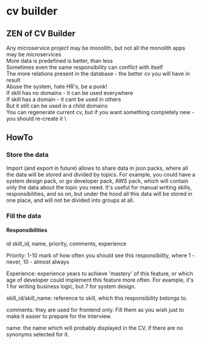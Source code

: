 # cv builder


## ZEN of CV Builder 
Any microservice project may be monolith, but not all the monolith apps may be microservices \
More data is predefined is better, than less \
Sometimes even the same responsibility can conflict with itself \
The more relations present in the database - the better cv you will have in result \
Abuse the system, hate HR's, be a punk! \
If skill has no domains - it can be used everywhere \
If skill has a domain - it cant be used in others \
But it still can be used in a child domains \
You can regenerate current cv, but if you want something completely new - you should re-create it \

## HowTo

### Store the data
Import (and export in future) allows to share data in json packs, where all the data will be stored
and divided by topics. For example, you could have a system design pack, or go developer pack, AWS pack,
which will contain only the data about the topic you need. It's useful for manual writing skills, responsibilities,
and so on, but under the hood all this data will be stored in one place, and will not be divided into groups at all.

### Fill the data

#### Responsibilities 
id skill_id, name, priority, comments, experience

Priority: 1-10 mark of how often you should see this responsibility, where 1 - never, 10 - almost always

Experience: experience years to achieve 'mastery' of this feature, or which age of developer could implement
this feature more often. For example, it's 1 for writing business logic, but 7 for system design.

skill_id/skill_name: reference to skill, which this responsibility belongs to.

comments: they are used for frontend only. Fill them as you wish just to make it easier to prepare for the interview.

name: the name which will probably displayed in the CV, if there are no synonyms selected for it.
